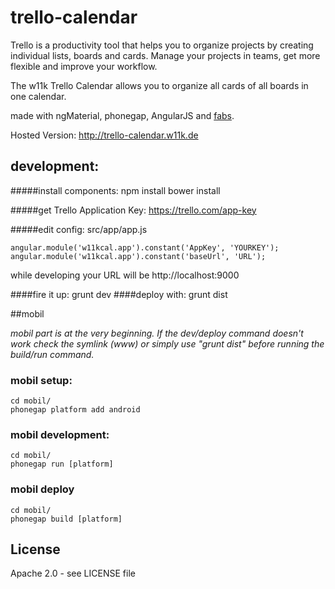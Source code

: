 # trello-calendar

Trello is a productivity tool that helps you to organize projects by creating individual lists, boards and cards.
Manage your projects in teams, get more flexible and improve your workflow.

The w11k Trello Calendar allows you to organize all cards of all boards in one calendar.

made with ngMaterial, phonegap, AngularJS and [fabs](https://github.com/w11k/fabs).


Hosted Version:
<http://trello-calendar.w11k.de>

## development:

#####install components:
    npm install
    bower install

#####get Trello Application Key:
<https://trello.com/app-key>

#####edit config:
    src/app/app.js
    
    angular.module('w11kcal.app').constant('AppKey', 'YOURKEY');
    angular.module('w11kcal.app').constant('baseUrl', 'URL');

while developing your URL will be http://localhost:9000

####fire it up:
    grunt dev
####deploy with:
    grunt dist


##mobil

*mobil part is at the very beginning. If the dev/deploy command doesn't work check the symlink (www) or simply use "grunt dist" before running the build/run command.*

### mobil setup:
    cd mobil/
    phonegap platform add android




### mobil development:
    cd mobil/
    phonegap run [platform]


### mobil deploy
    cd mobil/
    phonegap build [platform]


## License
Apache 2.0 - see LICENSE file









